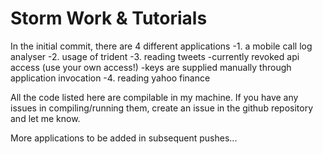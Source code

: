 # Storm Work & Tutorials

In the initial commit, there are 4 different applications
-1. a mobile call log analyser
-2. usage of trident
-3. reading tweets
	-currently revoked api access (use your own access!)
	-keys are supplied manually through application invocation
-4. reading yahoo finance

All the code listed here are compilable in my machine. If you have any issues in compiling/running them, create an issue in the github repository and let me know.

More applications to be added in subsequent pushes...

